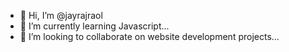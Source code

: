 - 👋 Hi, I’m @jayrajraol
- 🌱 I’m currently learning Javascript...
- 💞️ I’m looking to collaborate on website development projects...

<!---
jayrajraol/jayrajraol is a ✨ special ✨ repository because its `README.md` (this file) appears on your GitHub profile.
You can click the Preview link to take a look at your changes.
--->
